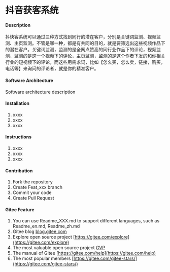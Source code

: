 # 抖音获客系统

#### Description
抖快客系统可以通过三种方式找到同行的潜在客户，分别是关键词监测、视频监测、主页监测。不管是哪一种，都是有共同的目的，就是要筛选出这些视频作品下的潜在客户。关键词监测，监测的是全网点赞高的同行业作品下的评论，视频监测，监测的是这一个视频下的评论，主页监测，监测的是这个作者下发的和你相关行业的短视频下的评论，而这些用需求词，比如【怎么买，怎么卖，链接，购买，电话等】来询问的评论者，就是你的精准客户。

#### Software Architecture
Software architecture description

#### Installation

1.  xxxx
2.  xxxx
3.  xxxx

#### Instructions

1.  xxxx
2.  xxxx
3.  xxxx

#### Contribution

1.  Fork the repository
2.  Create Feat_xxx branch
3.  Commit your code
4.  Create Pull Request


#### Gitee Feature

1.  You can use Readme\_XXX.md to support different languages, such as Readme\_en.md, Readme\_zh.md
2.  Gitee blog [blog.gitee.com](https://blog.gitee.com)
3.  Explore open source project [https://gitee.com/explore](https://gitee.com/explore)
4.  The most valuable open source project [GVP](https://gitee.com/gvp)
5.  The manual of Gitee [https://gitee.com/help](https://gitee.com/help)
6.  The most popular members  [https://gitee.com/gitee-stars/](https://gitee.com/gitee-stars/)
